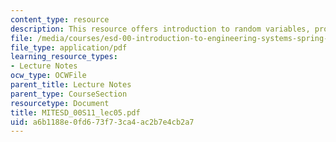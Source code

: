 ```yaml
---
content_type: resource
description: This resource offers introduction to random variables, probability, statistics.
file: /media/courses/esd-00-introduction-to-engineering-systems-spring-2011/a6b1188e0fd673f73ca4ac2b7e4cb2a7_MITESD_00S11_lec05.pdf
file_type: application/pdf
learning_resource_types:
- Lecture Notes
ocw_type: OCWFile
parent_title: Lecture Notes
parent_type: CourseSection
resourcetype: Document
title: MITESD_00S11_lec05.pdf
uid: a6b1188e-0fd6-73f7-3ca4-ac2b7e4cb2a7
---
```

